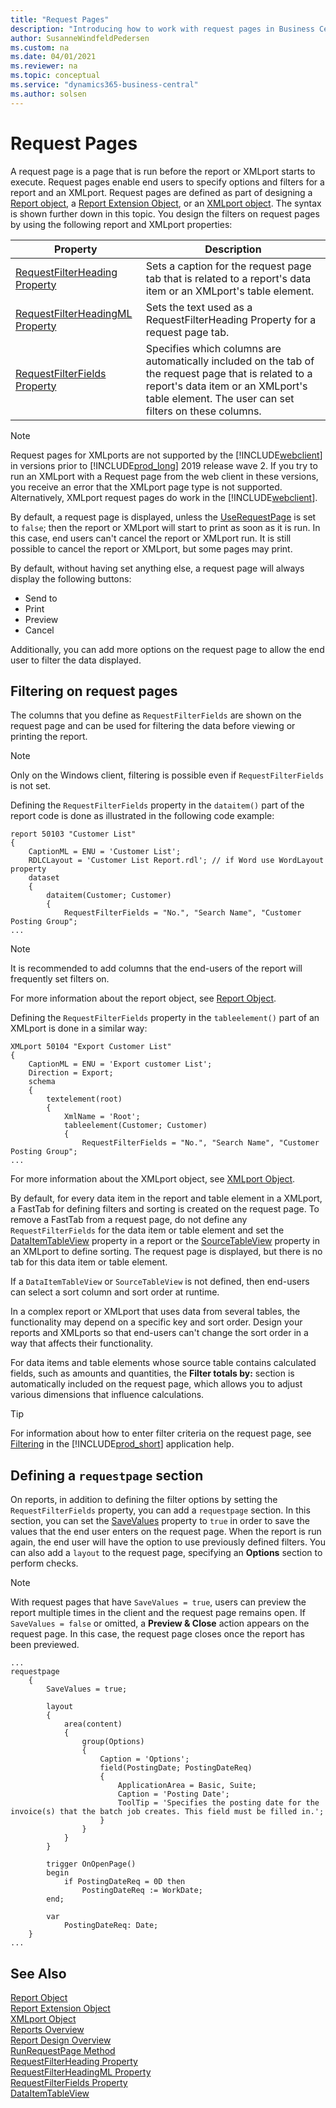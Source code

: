 ```yaml
---
title: "Request Pages"
description: "Introducing how to work with request pages in Business Central."
author: SusanneWindfeldPedersen
ms.custom: na
ms.date: 04/01/2021
ms.reviewer: na
ms.topic: conceptual
ms.service: "dynamics365-business-central"
ms.author: solsen
---
```


# Request Pages

A request page is a page that is run before the report or XMLport starts to execute. Request pages enable end users to specify options and filters for a report and an XMLport. Request pages are defined as part of designing a [Report object](devenv-report-object.md), a [Report Extension Object](devenv-report-ext-object.md), or an [XMLport object](devenv-XMLport-object.md). The syntax is shown further down in this topic. You design the filters on request pages by using the following report and XMLport properties:

|Property|Description|
|--------|-----------|
|[RequestFilterHeading Property](properties/devenv-requestfilterheading-property.md)|Sets a caption for the request page tab that is related to a report's data item or an XMLport's table element.|
|[RequestFilterHeadingML Property](properties/devenv-requestfilterheadingml-property.md)|Sets the text used as a RequestFilterHeading Property for a request page tab.|
|[RequestFilterFields Property](properties/devenv-requestfilterfields-property.md)|Specifies which columns are automatically included on the tab of the request page that is related to a report's data item or an XMLport's table element. The user can set filters on these columns. |

> [!NOTE]  
> Request pages for XMLports are not supported by the [!INCLUDE[webclient](includes/webclient.md)] in versions prior to [!INCLUDE[prod_long](includes/prod_long.md)] 2019 release wave 2. If you try to run an XMLport with a Request page from the web client in these versions, you receive an error that the XMLport page type is not supported. Alternatively, XMLport request pages do work in the [!INCLUDE[webclient](includes/nav_windows_md.md)].

By default, a request page is displayed, unless the [UseRequestPage](properties/devenv-userequestpage-property.md) is set to `false`; then the report or XMLport will start to print as soon as it is run. In this case, end users can't cancel the report or XMLport run. It is still possible to cancel the report or XMLport, but some pages may print.

By default, without having set anything else, a request page will always display the following buttons:

- Send to
- Print
- Preview
- Cancel

Additionally, you can add more options on the request page to allow the end user to filter the data displayed. 

## <a name="FilteringRequest"></a> Filtering on request pages

The columns that you define as `RequestFilterFields` are shown on the request page and can be used for filtering the data before viewing or printing the report. 

> [!NOTE]  
> Only on the Windows client, filtering is possible even if `RequestFilterFields` is not set.

Defining the `RequestFilterFields` property in the `dataitem()` part of the report code is done as illustrated in the following code example:  

```AL
report 50103 "Customer List"
{
    CaptionML = ENU = 'Customer List';
    RDLCLayout = 'Customer List Report.rdl'; // if Word use WordLayout property
    dataset
    {
        dataitem(Customer; Customer)
        {
            RequestFilterFields = "No.", "Search Name", "Customer Posting Group";
...
```

> [!NOTE]  
> It is recommended to add columns that the end-users of the report will frequently set filters on.

For more information about the report object, see [Report Object](devenv-report-object.md).

Defining the `RequestFilterFields` property in the `tableelement()` part of an XMLport is done in a similar way:  

```AL
XMLport 50104 "Export Customer List"
{
    CaptionML = ENU = 'Export customer List';
    Direction = Export;
    schema
    {
        textelement(root)
        {
            XmlName = 'Root';
            tableelement(Customer; Customer)
            {
                RequestFilterFields = "No.", "Search Name", "Customer Posting Group";
...
```

For more information about the XMLport object, see [XMLport Object](devenv-XMLport-object.md).

By default, for every data item in the report and table element in a XMLport, a FastTab for defining filters and sorting is created on the request page. To remove a FastTab from a request page, do not define any `RequestFilterFields` for the data item or table element and set the [DataItemTableView](properties/devenv-dataitemtableview-property.md) property in a report or the [SourceTableView](properties/devenv-sourcetableview-XMLports-property.md) property in an XMLport to define sorting. The request page is displayed, but there is no tab for this data item or table element.

If a `DataItemTableView` or `SourceTableView` is not defined, then end-users can select a sort column and sort order at runtime.

In a complex report or XMLport that uses data from several tables, the functionality may depend on a specific key and sort order. Design your reports and XMLports so that end-users can't change the sort order in a way that affects their functionality.

For data items and table elements whose source table contains calculated fields, such as amounts and quantities, the **Filter totals by:** section is automatically included on the request page, which allows you to adjust various dimensions that influence calculations.

> [!TIP]
> For information about how to enter filter criteria on the request page, see [Filtering](/dynamics365/business-central/ui-enter-criteria-filters#-filtering) in the [!INCLUDE[prod_short](../includes/prod_short.md)] application help.


## Defining a `requestpage` section

On reports, in addition to defining the filter options by setting the `RequestFilterFields` property, you can add a `requestpage` section. In this section, you can set the [SaveValues](properties/devenv-savevalues-property.md) property to `true` in order to save the values that the end user enters on the request page. When the report is run again, the end user will have the option to use previously defined filters. You can also add a `layout` to the request page, specifying an **Options** section to perform checks.

> [!NOTE]
> With request pages that have `SaveValues = true`, users can preview the report multiple times in the client and the request page remains open. If `SaveValues = false` or omitted, a **Preview & Close** action appears on the request page. In this case, the request page closes once the report has been previewed. 

```AL
...
requestpage
    {
        SaveValues = true;

        layout
        {
            area(content)
            {
                group(Options)
                {
                    Caption = 'Options';
                    field(PostingDate; PostingDateReq)
                    {
                        ApplicationArea = Basic, Suite;
                        Caption = 'Posting Date';
                        ToolTip = 'Specifies the posting date for the invoice(s) that the batch job creates. This field must be filled in.';
                    }
                }
            }
        }

        trigger OnOpenPage()
        begin
            if PostingDateReq = 0D then
                PostingDateReq := WorkDate;
        end;

        var
            PostingDateReq: Date;
    }
...
```

## See Also

[Report Object](devenv-report-object.md)  
[Report Extension Object](devenv-report-ext-object.md)  
[XMLport Object](devenv-XMLport-object.md)  
[Reports Overview](devenv-reports.md)  
[Report Design Overview](devenv-report-design-overview.md)  
[RunRequestPage Method](methods-auto/report/reportinstance-runrequestpage-method.md)  
[RequestFilterHeading Property](properties/devenv-requestfilterheading-property.md)  
[RequestFilterHeadingML Property](properties/devenv-requestfilterheadingml-property.md)  
[RequestFilterFields Property](properties/devenv-requestfilterfields-property.md)  
[DataItemTableView](properties/devenv-dataitemtableview-property.md)  
